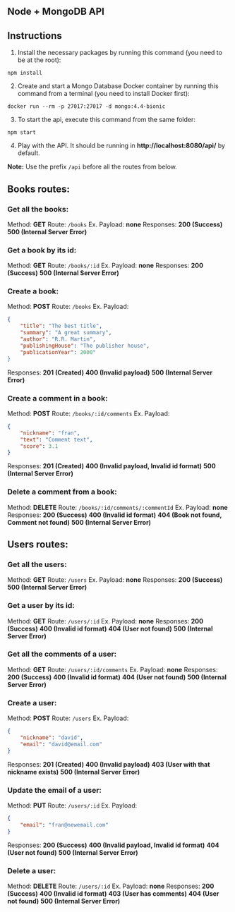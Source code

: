 ## Node + MongoDB API

## Instructions

1. Install the necessary packages by running this command (you need to be at the root):

```shell
npm install
```

2. Create and start a Mongo Database Docker container by running this command from a terminal (you need to install Docker first):

```shell
docker run --rm -p 27017:27017 -d mongo:4.4-bionic
```

3. To start the api, execute this command from the same folder:

```shell
npm start
```

4. Play with the API. It should be running in **http://localhost:8080/api/** by default.

**Note:** Use the prefix `/api` before all the routes from below.

## Books routes:

### Get all the books:
Method: **GET**
Route: `/books`
Ex. Payload: **none**
Responses:
**200 (Success)**
**500 (Internal Server Error)**

### Get a book by its id:
Method: **GET**
Route: `/books/:id`
Ex. Payload: **none**
Responses:
**200 (Success)**
**500 (Internal Server Error)**

### Create a book:
Method: **POST**
Route: `/books`
Ex. Payload:

```json
{
    "title": "The best title", 
    "summary": "A great summary", 
    "author": "R.R. Martin", 
	"publishingHouse": "The publisher house", 
	"publicationYear": 2000"
}
```

Responses:
**201 (Created)**
**400 (Invalid payload)**
**500 (Internal Server Error)**

### Create a comment in a book:
Method: **POST**
Route: `/books/:id/comments`
Ex. Payload:

```json
{
	"nickname": "fran",
	"text": "Comment text",
	"score": 3.1
}
```

Responses:
**201 (Created)**
**400 (Invalid payload, Invalid id format)**
**500 (Internal Server Error)**

### Delete a comment from a book:
Method: **DELETE**
Route: `/books/:id/comments/:commentId`
Ex. Payload: **none**
Responses:
**200 (Success)**
**400 (Invalid id format)**
**404 (Book not found, Comment not found)**
**500 (Internal Server Error)**

## Users routes:

### Get all the users:
Method: **GET**
Route: `/users`
Ex. Payload: **none**
Responses:
**200 (Success)**
**500 (Internal Server Error)**

### Get a user by its id:
Method: **GET**
Route: `/users/:id`
Ex. Payload: **none**
Responses:
**200 (Success)**
**400 (Invalid id format)**
**404 (User not found)**
**500 (Internal Server Error)**

### Get all the comments of a user:
Method: **GET**
Route: `/users/:id/comments`
Ex. Payload: **none**
Responses:
**200 (Success)**
**400 (Invalid id format)**
**404 (User not found)**
**500 (Internal Server Error)**

### Create a user:
Method: **POST**
Route: `/users`
Ex. Payload: 

```json
{
	"nickname": "david",
	"email": "david@email.com"
}
```

Responses:
**201 (Created)**
**400 (Invalid payload)**
**403 (User with that nickname exists)**
**500 (Internal Server Error)**

### Update the email of a user:
Method: **PUT**
Route: `/users/:id`
Ex. Payload: 

```json
{
	"email": "fran@newemail.com"
}
```

Responses:
**200 (Success)**
**400 (Invalid payload, Invalid id format)**
**404 (User not found)**
**500 (Internal Server Error)**

### Delete a user:
Method: **DELETE**
Route: `/users/:id`
Ex. Payload: **none**
Responses:
**200 (Success)**
**400 (Invalid id format)**
**403 (User has comments)**
**404 (User not found)**
**500 (Internal Server Error)**
